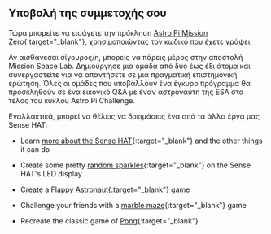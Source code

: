## Υποβολή της συμμετοχής σου

Τώρα μπορείτε να εισάγετε την πρόκληση [Astro Pi Mission Zero](https://astro-pi.org/el/mission-zero){:target="_blank"}, χρησιμοποιώντας τον κωδικό που έχετε γράψει.

Αν αισθάνεσαι σίγουρος/η, μπορείς να πάρεις μέρος στην αποστολή Mission Space Lab. Δημιούργησε μια ομάδα από δύο έως έξι άτομα και συνεργαστείτε για να απαντήσετε σε μια πραγματική επιστημονική ερώτηση. Όλες οι ομάδες που υποβάλλουν ένα έγκυρο πρόγραμμα θα προσκληθούν σε ένα εικονικό Q&A με έναν αστροναύτη της ESA στο τέλος του κύκλου Astro Pi Challenge.

Εναλλακτικά, μπορεί να θέλεις να δοκιμάσεις ένα από τα άλλα έργα μας Sense HAT:

+ Learn [more about the Sense HAT](https://projects.raspberrypi.org/en/projects/getting-started-with-the-sense-hat){:target="_blank"} and the other things it can do

+ Create some pretty [random sparkles](https://projects.raspberrypi.org/en/projects/sense-hat-random-sparkles){:target="_blank"} on the Sense HAT's LED display

+ Create a [Flappy Astronaut](https://projects.raspberrypi.org/en/projects/flappy-astronaut){:target="_blank"} game

+ Challenge your friends with a [marble maze](https://projects.raspberrypi.org/en/projects/sense-hat-marble-maze){:target="_blank"} game

+ Recreate the classic game of [Pong](https://projects.raspberrypi.org/en/projects/sense-hat-pong){:target="_blank"}
